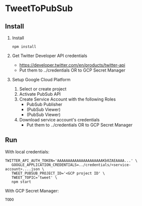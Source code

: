 # TweetToPubSub

## Install

1. Install
    ```
    npm install
    ```

2. Get Twitter Developer API credentials
    - https://developer.twitter.com/en/products/twitter-api
    - Put them to ../credentials OR to GCP Secret Manager

3. Setup Google Cloud Platform
    1. Select or create project
    2. Activate PubSub API
    3. Create Service Account with the following Roles
        - PubSub Publisher
        - (PubSub Viewer)
        - (PubSub Viewer)
    4. Download service account's credentials
        - Put them to ../credentials OR to GCP Secret Manager
        
## Run

With local credentials:
```
TWITTER_API_AUTH_TOKEN='AAAAAAAAAAAAAAAAAAAAAKb0ZAEAAAA...' \
   GOOGLE_APPLICATION_CREDENTIALS=../credentials/<service-account>....json \
   TWEET_PUBSUB_PROJECT_ID='<GCP project ID' \
   TWEET_TOPIC='tweet' \
   npm start
```

With GCP Secret Manager:
```
TODO
```


